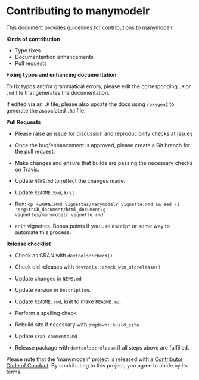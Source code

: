 # Contributing to manymodelr

This document provides guidelines for contributions to manymodelr.

**Kinds of contribution**

* Typo fixes
* Documentantion enhancements
* Pull requests


**Fixing typos and enhancing documentation**

To fix typos and/or grammatical errors, please edit the corresponding `.R` or `.md` file that generates the documentation. 

If edited via an `.R` file, please also update the docs using `roxygen2` to generate the associated `.Rd` file.

**Pull Requests**

* Please raise an issue for discussion and reproducibility checks at [issues](https://github.com/Nelson-Gon/manymodelr/issues)

* Once the bug/enhancement is approved, please create a Git branch for the pull request.

* Make changes and ensure that builds are passing the necessary checks on Travis.

* Update `NEWS.md` to reflect the changes made.

* Update `README.Rmd`, `knit`

* Run: `cp README.Rmd vignettes/manymodelr_vignette.rmd && sed -i 's/github_document/html_document/g' vignettes/manymodelr_vignette.rmd`

* `Knit` vignettes. Bonus points if you use `Rscript` or some way to automate this process. 

**Release checklist**

* Check as CRAN with `devtools::checK()`


* Check old releases with `devtools::check_win_oldrelease()`


* Update changes in `NEWS.md`


* Update version in `Description`.

* Update `README.rmd`, knit to make `README.md`. 


* Perform a spelling check.


* Rebuild site if necessary with `pkgdown::build_site`


* Update `cran-comments.md`

* Release package with `devtools::release` if all steps above are fulfilled. 


Please note that the 'manymodelr' project is released with a
[Contributor Code of Conduct](CODE_OF_CONDUCT.md).
By contributing to this project, you agree to abide by its terms.
